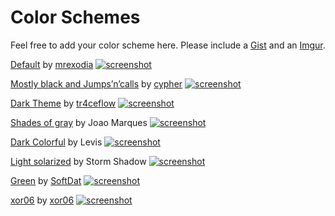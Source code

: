 # Color Schemes

Feel free to add your color scheme here. Please include a [Gist](https://gist.github.com) and an [Imgur](https://imgur.com).

[Default](https://gist.github.com/mrexodia/3a60196a5196e4c73a05) by [mrexodia](http://mrexodia.cf)
[![screenshot](http://i.imgur.com/2lW8pqm.png)](http://i.imgur.com/2lW8pqm.png)

[Mostly black and Jumps’n’calls](https://gist.github.com/mrexodia/759f842a0660684c13fa5b2bb41873f2) by [cypher](https://forum.tuts4you.com/user/77269-cypher/)
[![screenshot](https://i.imgur.com/VY8LjdR.png)](https://i.imgur.com/VY8LjdR.png)

[Dark Theme](https://gist.github.com/mrexodia/5b560dd1671577d1f214dec549f3edc0) by [tr4ceflow](http://blog.tr4ceflow.com/)
[![screenshot](https://i.imgur.com/1Jf38zh.png)](https://i.imgur.com/1Jf38zh.png)

[Shades of gray](https://gist.github.com/mrexodia/dfe080a2257cb809398844c5d578c1a0) by Joao Marques
[![screenshot](http://i.imgur.com/ne8ZWpx.png)](http://i.imgur.com/ne8ZWpx.png)

[Dark Colorful](https://gist.github.com/levisre/6731fdc0a3857ac24f3f81fa18b29552) by Levis
[![screenshot](https://raw.githubusercontent.com/levisre/Debugger_Scheme/master/screenshots/x64dbg.png)](https://raw.githubusercontent.com/levisre/Debugger_Scheme/master/screenshots/x64dbg.png)

[Light solarized](https://gist.github.com/techbliss/45f8ec0fcd713dd5a1db65aa012c5878) by Storm Shadow
[![screenshot](https://cloud.githubusercontent.com/assets/3592375/15805368/4cd69494-2b28-11e6-830c-08f362cd08d0.png)](https://cloud.githubusercontent.com/assets/3592375/15805368/4cd69494-2b28-11e6-830c-08f362cd08d0.png)

[Green](https://gist.github.com/mrexodia/f321d17ba9eb892fd3612c8b6cc0abcf) by [SoftDat](https://www.youtube.com/channel/UCJwD4EBtJXSu0iR-q_dgHnQ) [![screenshot](https://i.imgur.com/zDchAvX.png)](https://i.imgur.com/zDchAvX.png)

[xor06](https://gist.github.com/mrexodia/ca611756551d2377dc07c9c598a69e54) by [xor06](https://xor06.wordpress.com) [![screenshot](https://i.imgur.com/0VYARC8.png)](https://i.imgur.com/0VYARC8.png)